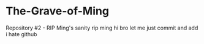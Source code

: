 # The-Grave-of-Ming
Repository #2 - RIP Ming's sanity
rip ming
hi
bro let me just commit and add i hate github
